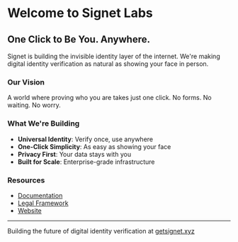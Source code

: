 # Welcome to Signet Labs

## One Click to Be You. Anywhere.

Signet is building the invisible identity layer of the internet. We're making digital identity verification as natural as showing your face in person.

### Our Vision
A world where proving who you are takes just one click. No forms. No waiting. No worry.

### What We're Building
- **Universal Identity**: Verify once, use anywhere
- **One-Click Simplicity**: As easy as showing your face
- **Privacy First**: Your data stays with you
- **Built for Scale**: Enterprise-grade infrastructure

### Resources
- [Documentation](https://github.com/signet-labs/signet-docs)
- [Legal Framework](https://github.com/signet-labs/signet-legal)
- [Website](https://getsignet.xyz)

---
Building the future of digital identity verification at [getsignet.xyz](https://getsignet.xyz)
